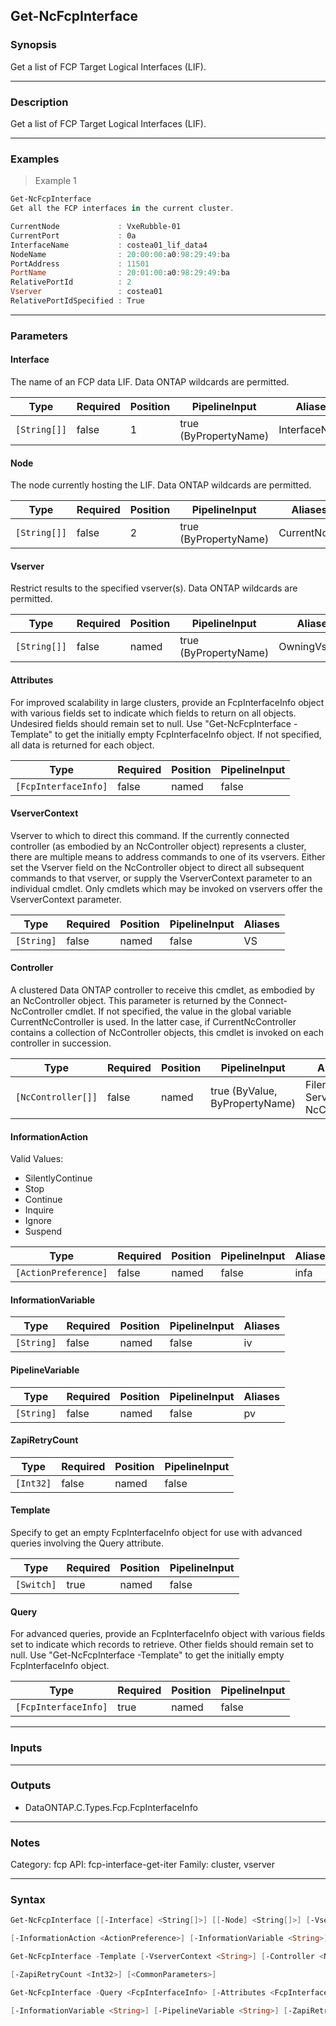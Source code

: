 Get-NcFcpInterface
------------------

### Synopsis
Get a list of FCP Target Logical Interfaces (LIF).

---

### Description

Get a list of FCP Target Logical Interfaces (LIF).

---

### Examples
> Example 1

```PowerShell
Get-NcFcpInterface
Get all the FCP interfaces in the current cluster.

CurrentNode             : VxeRubble-01
CurrentPort             : 0a
InterfaceName           : costea01_lif_data4
NodeName                : 20:00:00:a0:98:29:49:ba
PortAddress             : 11501
PortName                : 20:01:00:a0:98:29:49:ba
RelativePortId          : 2
Vserver                 : costea01
RelativePortIdSpecified : True

```

---

### Parameters
#### **Interface**
The name of an FCP data LIF.  Data ONTAP wildcards are permitted.

|Type        |Required|Position|PipelineInput        |Aliases      |
|------------|--------|--------|---------------------|-------------|
|`[String[]]`|false   |1       |true (ByPropertyName)|InterfaceName|

#### **Node**
The node currently hosting the LIF.  Data ONTAP wildcards are permitted.

|Type        |Required|Position|PipelineInput        |Aliases    |
|------------|--------|--------|---------------------|-----------|
|`[String[]]`|false   |2       |true (ByPropertyName)|CurrentNode|

#### **Vserver**
Restrict results to the specified vserver(s).  Data ONTAP wildcards are permitted.

|Type        |Required|Position|PipelineInput        |Aliases      |
|------------|--------|--------|---------------------|-------------|
|`[String[]]`|false   |named   |true (ByPropertyName)|OwningVserver|

#### **Attributes**
For improved scalability in large clusters, provide an FcpInterfaceInfo object with various fields set to indicate which fields to return on all objects.  Undesired fields should remain set to null.  Use "Get-NcFcpInterface -Template" to get the initially empty FcpInterfaceInfo object.  If not specified, all data is returned for each object.

|Type                |Required|Position|PipelineInput|
|--------------------|--------|--------|-------------|
|`[FcpInterfaceInfo]`|false   |named   |false        |

#### **VserverContext**
Vserver to which to direct this command.  If the currently connected controller (as embodied by an NcController object) represents a cluster, there are multiple means to address commands to one of its vservers.  Either set the Vserver field on the NcController object to direct all subsequent commands to that vserver, or supply the VserverContext parameter to an individual cmdlet.  Only cmdlets which may be invoked on vservers offer the VserverContext parameter.

|Type      |Required|Position|PipelineInput|Aliases|
|----------|--------|--------|-------------|-------|
|`[String]`|false   |named   |false        |VS     |

#### **Controller**
A clustered Data ONTAP controller to receive this cmdlet, as embodied by an NcController object.  This parameter is returned by the Connect-NcController cmdlet.  If not specified, the value in the global variable CurrentNcController is used.  In the latter case, if CurrentNcController contains a collection of NcController objects, this cmdlet is invoked on each controller in succession.

|Type              |Required|Position|PipelineInput                 |Aliases                          |
|------------------|--------|--------|------------------------------|---------------------------------|
|`[NcController[]]`|false   |named   |true (ByValue, ByPropertyName)|Filer<br/>Server<br/>NcController|

#### **InformationAction**

Valid Values:

* SilentlyContinue
* Stop
* Continue
* Inquire
* Ignore
* Suspend

|Type                |Required|Position|PipelineInput|Aliases|
|--------------------|--------|--------|-------------|-------|
|`[ActionPreference]`|false   |named   |false        |infa   |

#### **InformationVariable**

|Type      |Required|Position|PipelineInput|Aliases|
|----------|--------|--------|-------------|-------|
|`[String]`|false   |named   |false        |iv     |

#### **PipelineVariable**

|Type      |Required|Position|PipelineInput|Aliases|
|----------|--------|--------|-------------|-------|
|`[String]`|false   |named   |false        |pv     |

#### **ZapiRetryCount**

|Type     |Required|Position|PipelineInput|
|---------|--------|--------|-------------|
|`[Int32]`|false   |named   |false        |

#### **Template**
Specify to get an empty FcpInterfaceInfo object for use with advanced queries involving the Query attribute.

|Type      |Required|Position|PipelineInput|
|----------|--------|--------|-------------|
|`[Switch]`|true    |named   |false        |

#### **Query**
For advanced queries, provide an FcpInterfaceInfo object with various fields set to indicate which records to retrieve.  Other fields should remain set to null.  Use "Get-NcFcpInterface -Template" to get the initially empty FcpInterfaceInfo object.

|Type                |Required|Position|PipelineInput|
|--------------------|--------|--------|-------------|
|`[FcpInterfaceInfo]`|true    |named   |false        |

---

### Inputs

---

### Outputs
* DataONTAP.C.Types.Fcp.FcpInterfaceInfo

---

### Notes
Category: fcp
API: fcp-interface-get-iter
Family: cluster, vserver

---

### Syntax
```PowerShell
Get-NcFcpInterface [[-Interface] <String[]>] [[-Node] <String[]>] [-Vserver <String[]>] [-Attributes <FcpInterfaceInfo>] [-VserverContext <String>] [-Controller <NcController[]>] 
```
```PowerShell
[-InformationAction <ActionPreference>] [-InformationVariable <String>] [-PipelineVariable <String>] [-ZapiRetryCount <Int32>] [<CommonParameters>]
```
```PowerShell
Get-NcFcpInterface -Template [-VserverContext <String>] [-Controller <NcController[]>] [-InformationAction <ActionPreference>] [-InformationVariable <String>] [-PipelineVariable <String>] 
```
```PowerShell
[-ZapiRetryCount <Int32>] [<CommonParameters>]
```
```PowerShell
Get-NcFcpInterface -Query <FcpInterfaceInfo> [-Attributes <FcpInterfaceInfo>] [-VserverContext <String>] [-Controller <NcController[]>] [-InformationAction <ActionPreference>] 
```
```PowerShell
[-InformationVariable <String>] [-PipelineVariable <String>] [-ZapiRetryCount <Int32>] [<CommonParameters>]
```
